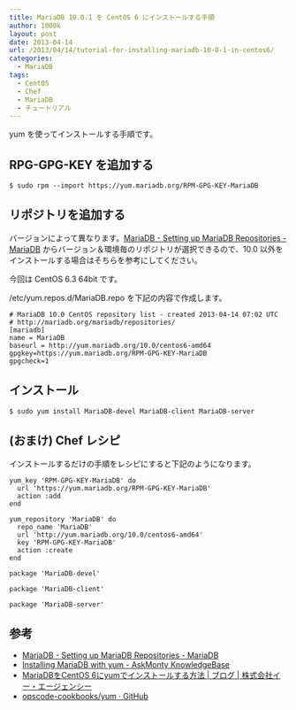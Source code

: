 ```yaml
---
title: MariaDB 10.0.1 を CentOS 6 にインストールする手順
author: 1000k
layout: post
date: 2013-04-14
url: /2013/04/14/tutorial-for-installing-mariadb-10-0-1-in-centos6/
categories:
  - MariaDB
tags:
  - CentOS
  - Chef
  - MariaDB
  - チュートリアル
---
```

yum を使ってインストールする手順です。

<!--more-->

## RPG-GPG-KEY を追加する

```
$ sudo rpm --import https://yum.mariadb.org/RPM-GPG-KEY-MariaDB
```


## リポジトリを追加する

バージョンによって異なります。[MariaDB - Setting up MariaDB Repositories - MariaDB](https://downloads.mariadb.org/mariadb/repositories/) からバージョン＆環境毎のリポジトリが選択できるので、10.0 以外をインストールする場合はそちらを参考にしてください。

今回は CentOS 6.3 64bit です。

/etc/yum.repos.d/MariaDB.repo を下記の内容で作成します。

```
# MariaDB 10.0 CentOS repository list - created 2013-04-14 07:02 UTC
# http://mariadb.org/mariadb/repositories/
[mariadb]
name = MariaDB
baseurl = http://yum.mariadb.org/10.0/centos6-amd64
gpgkey=https://yum.mariadb.org/RPM-GPG-KEY-MariaDB
gpgcheck=1
```


## インストール

```
$ sudo yum install MariaDB-devel MariaDB-client MariaDB-server
```


## (おまけ) Chef レシピ

インストールするだけの手順をレシピにすると下記のようになります。

```
yum_key 'RPM-GPG-KEY-MariaDB' do
  url 'https://yum.mariadb.org/RPM-GPG-KEY-MariaDB'
  action :add
end

yum_repository 'MariaDB' do
  repo_name 'MariaDB'
  url 'http://yum.mariadb.org/10.0/centos6-amd64'
  key 'RPM-GPG-KEY-MariaDB'
  action :create
end

package 'MariaDB-devel'

package 'MariaDB-client'

package 'MariaDB-server'
```


## 参考

  * [MariaDB - Setting up MariaDB Repositories - MariaDB](https://downloads.mariadb.org/mariadb/repositories/)
  * [Installing MariaDB with yum - AskMonty KnowledgeBase](https://kb.askmonty.org/en/installing-mariadb-with-yum/)
  * [MariaDBをCentOS 6にyumでインストールする方法 | ブログ | 株式会社イー・エージェンシー](http://www.e-agency.co.jp/column/20130208.html)
  * [opscode-cookbooks/yum · GitHub](https://github.com/opscode-cookbooks/yum/)